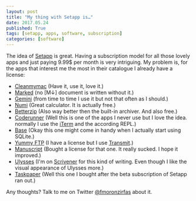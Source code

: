 ```yaml
---
layout: post
title: "My thing with Setapp is…"
date: 2017.05.24
published: True
tags: [setapp, apps, software, subscription]
categories: [software]
---
```


The idea of [Setapp][setapp] is great. Having a subscription model for all those lovely apps and just paying 9.99$ per month is very intriguing. My problem is, for the apps that interest me the most in their catalogue I already have a license:  

- [Cleanmymac][clean] (Have it, use it, love it.)
- [Marked][markd] (no [M↓] document is written without it.)
- [Gemini][gemini] (from time to time I use it but not that often as I should.)
- [Numi][numi] (Great calculator. It is actually free.)
- [Betterzip][zip] (Also way better then the built-in archiver. And also free.)
- [Coderunner][run] (Well this is one of the apps I never use but I love the idea. normally I use the [iTerm][term] and the according REPL.)
- [Base][base] (Okay this one might come in handy when I actually start using SQLite.)
- [Yummy FTP][yummy] (I have a license but I use [Transmit][transmit].)
- [Manuscript][manu] (Bought a license for that one. It really sucked. I hope it improved.)
- [Ulysses][ulysses] (I'm on [Scrivener][scriv] for this kind of writing. Even though I like the visual appearance of Ulysses more.)
- [Taskpaper][task] (Well this one I bought after the beta subscription of Setapp ran out.)

Any thoughts? Talk to me on Twitter [@fmoronzirfas][tw] about it.  

[tw]: https://twitter.com/fmoronzirfas
[clean]: https://macpaw.com/de/cleanmymac
[markd]: http://marked2app.com/
[gemini]: https://macpaw.com/de/gemini
[numi]: https://numi.io/
[zip]: https://macitbetter.com/
[run]: https://coderunnerapp.com/
[base]: https://menial.co.uk/base/
[yummy]: http://www.yummysoftware.com/
[transmit]: https://www.panic.com/transmit/
[manu]: https://www.manuscriptsapp.com/
[ulysses]: https://www.ulyssesapp.com/
[scriv]: https://www.literatureandlatte.com/scrivener.php
[task]: https://www.taskpaper.com/
[setapp]: https://setapp.com
[term]: https://www.iterm2.com/


